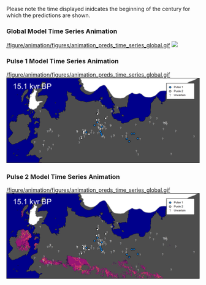 Please note the time displayed inidcates the beginning of the century for which the predictions are shown.
### Global Model Time Series Animation
[/figure/animation/figures/animation_preds_time_series_global.gif](https://github.com/JesperBorrePedersen/Hamburgian_Culture_Climate_Analysis/blob/master/figures/animation_preds_time_series_pulse_global.gif?raw=true)
![](https://github.com/JesperBorrePedersen/Hamburgian_Culture_Climate_Analysis/blob/master/figures/animation_preds_time_series_pulse_global.gif)
### Pulse 1 Model Time Series Animation
[/figure/animation/figures/animation_preds_time_series_global.gif](https://github.com/JesperBorrePedersen/Hamburgian_Culture_Climate_Analysis/blob/master/figures/animation_preds_time_series_pulse_1.gif?raw=true)
![](https://github.com/JesperBorrePedersen/Hamburgian_Culture_Climate_Analysis/blob/master/figures/animation_preds_time_series_pulse_1.gif)
### Pulse 2 Model Time Series Animation
[/figure/animation/figures/animation_preds_time_series_global.gif](https://github.com/JesperBorrePedersen/Hamburgian_Culture_Climate_Analysis/blob/master/figures/animation_preds_time_series_pulse_2.gif?raw=true)
![](https://github.com/JesperBorrePedersen/Hamburgian_Culture_Climate_Analysis/blob/master/figures/animation_preds_time_series_pulse_2.gif)

